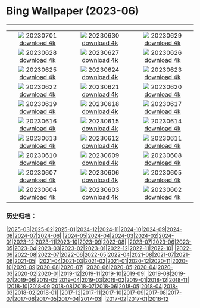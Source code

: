 # Bing Wallpaper (2023-06)
**************
| | | |
| :----: | :----: | :----: |
| ![](https://www.bing.com/th?id=OHR.PelotonPont_EN-IN5341162153_1920x1080.jpg) 20230701 [download 4k](https://www.bing.com/th?id=OHR.PelotonPont_EN-IN5341162153_UHD.jpg) | ![](https://www.bing.com/th?id=OHR.ClamBears_EN-IN4861399396_1920x1080.jpg) 20230630 [download 4k](https://www.bing.com/th?id=OHR.ClamBears_EN-IN4861399396_UHD.jpg) | ![](https://www.bing.com/th?id=OHR.BanyakIslands_EN-IN2988100966_1920x1080.jpg) 20230629 [download 4k](https://www.bing.com/th?id=OHR.BanyakIslands_EN-IN2988100966_UHD.jpg) |
| ![](https://www.bing.com/th?id=OHR.PrideIceland_EN-IN5792435415_1920x1080.jpg) 20230628 [download 4k](https://www.bing.com/th?id=OHR.PrideIceland_EN-IN5792435415_UHD.jpg) | ![](https://www.bing.com/th?id=OHR.SedonaSunset_EN-IN2362422575_1920x1080.jpg) 20230627 [download 4k](https://www.bing.com/th?id=OHR.SedonaSunset_EN-IN2362422575_UHD.jpg) | ![](https://www.bing.com/th?id=OHR.VillandryGarden_EN-IN2148497379_1920x1080.jpg) 20230626 [download 4k](https://www.bing.com/th?id=OHR.VillandryGarden_EN-IN2148497379_UHD.jpg) |
| ![](https://www.bing.com/th?id=OHR.PetraTreasury_EN-IN1889012799_1920x1080.jpg) 20230625 [download 4k](https://www.bing.com/th?id=OHR.PetraTreasury_EN-IN1889012799_UHD.jpg) | ![](https://www.bing.com/th?id=OHR.NhaTrang_EN-IN1083266975_1920x1080.jpg) 20230624 [download 4k](https://www.bing.com/th?id=OHR.NhaTrang_EN-IN1083266975_UHD.jpg) | ![](https://www.bing.com/th?id=OHR.PollinatorMonarch_EN-IN1369719047_1920x1080.jpg) 20230623 [download 4k](https://www.bing.com/th?id=OHR.PollinatorMonarch_EN-IN1369719047_UHD.jpg) |
| ![](https://www.bing.com/th?id=OHR.PeruAmazon_EN-IN1074414647_1920x1080.jpg) 20230622 [download 4k](https://www.bing.com/th?id=OHR.PeruAmazon_EN-IN1074414647_UHD.jpg) | ![](https://www.bing.com/th?id=OHR.StonehengeSalisbury_EN-IN0612027189_1920x1080.jpg) 20230621 [download 4k](https://www.bing.com/th?id=OHR.StonehengeSalisbury_EN-IN0612027189_UHD.jpg) | ![](https://www.bing.com/th?id=OHR.EagleTree_EN-IN0366789941_1920x1080.jpg) 20230620 [download 4k](https://www.bing.com/th?id=OHR.EagleTree_EN-IN0366789941_UHD.jpg) |
| ![](https://www.bing.com/th?id=OHR.Fawn_EN-IN9693465927_1920x1080.jpg) 20230619 [download 4k](https://www.bing.com/th?id=OHR.Fawn_EN-IN9693465927_UHD.jpg) | ![](https://www.bing.com/th?id=OHR.TernFather_EN-IN9272382806_1920x1080.jpg) 20230618 [download 4k](https://www.bing.com/th?id=OHR.TernFather_EN-IN9272382806_UHD.jpg) | ![](https://www.bing.com/th?id=OHR.HampiTemple_EN-IN8875081235_1920x1080.jpg) 20230617 [download 4k](https://www.bing.com/th?id=OHR.HampiTemple_EN-IN8875081235_UHD.jpg) |
| ![](https://www.bing.com/th?id=OHR.HawksbillTurtle_EN-IN7548105542_1920x1080.jpg) 20230616 [download 4k](https://www.bing.com/th?id=OHR.HawksbillTurtle_EN-IN7548105542_UHD.jpg) | ![](https://www.bing.com/th?id=OHR.SmokyFireflies_EN-IN9684375763_1920x1080.jpg) 20230615 [download 4k](https://www.bing.com/th?id=OHR.SmokyFireflies_EN-IN9684375763_UHD.jpg) | ![](https://www.bing.com/th?id=OHR.RuralPunjab_EN-IN7128242068_1920x1080.jpg) 20230614 [download 4k](https://www.bing.com/th?id=OHR.RuralPunjab_EN-IN7128242068_UHD.jpg) |
| ![](https://www.bing.com/th?id=OHR.OkefenokeeSwamp_EN-IN7944133748_1920x1080.jpg) 20230613 [download 4k](https://www.bing.com/th?id=OHR.OkefenokeeSwamp_EN-IN7944133748_UHD.jpg) | ![](https://www.bing.com/th?id=OHR.BigBendAnniv_EN-IN7544797420_1920x1080.jpg) 20230612 [download 4k](https://www.bing.com/th?id=OHR.BigBendAnniv_EN-IN7544797420_UHD.jpg) | ![](https://www.bing.com/th?id=OHR.GoliathHeron_EN-IN6224848053_1920x1080.jpg) 20230611 [download 4k](https://www.bing.com/th?id=OHR.GoliathHeron_EN-IN6224848053_UHD.jpg) |
| ![](https://www.bing.com/th?id=OHR.PortugalDay_EN-IN6850945985_1920x1080.jpg) 20230610 [download 4k](https://www.bing.com/th?id=OHR.PortugalDay_EN-IN6850945985_UHD.jpg) | ![](https://www.bing.com/th?id=OHR.BalloonsTurkey_EN-IN6602237514_1920x1080.jpg) 20230609 [download 4k](https://www.bing.com/th?id=OHR.BalloonsTurkey_EN-IN6602237514_UHD.jpg) | ![](https://www.bing.com/th?id=OHR.PlayfulHumpback_EN-IN6301739594_1920x1080.jpg) 20230608 [download 4k](https://www.bing.com/th?id=OHR.PlayfulHumpback_EN-IN6301739594_UHD.jpg) |
| ![](https://www.bing.com/th?id=OHR.ChacoCulture_EN-IN0995684287_1920x1080.jpg) 20230607 [download 4k](https://www.bing.com/th?id=OHR.ChacoCulture_EN-IN0995684287_UHD.jpg) | ![](https://www.bing.com/th?id=OHR.CliffsEtretat_EN-IN0698688174_1920x1080.jpg) 20230606 [download 4k](https://www.bing.com/th?id=OHR.CliffsEtretat_EN-IN0698688174_UHD.jpg) | ![](https://www.bing.com/th?id=OHR.PlasticParrotfish_EN-IN0453340959_1920x1080.jpg) 20230605 [download 4k](https://www.bing.com/th?id=OHR.PlasticParrotfish_EN-IN0453340959_UHD.jpg) |
| ![](https://www.bing.com/th?id=OHR.MauiBeach_EN-IN0196472229_1920x1080.jpg) 20230604 [download 4k](https://www.bing.com/th?id=OHR.MauiBeach_EN-IN0196472229_UHD.jpg) | ![](https://www.bing.com/th?id=OHR.SouthKaibabTrail_EN-IN9914136510_1920x1080.jpg) 20230603 [download 4k](https://www.bing.com/th?id=OHR.SouthKaibabTrail_EN-IN9914136510_UHD.jpg) | ![](https://www.bing.com/th?id=OHR.TelenganaDay_EN-IN9741280835_1920x1080.jpg) 20230602 [download 4k](https://www.bing.com/th?id=OHR.TelenganaDay_EN-IN9741280835_UHD.jpg) |

### 历史归档：

|[2025-03](bing/2025-03/2025-03.md)|[2025-02](bing/2025-02/2025-02.md)|[2025-01](bing/2025-01/2025-01.md)|[2024-12](bing/2024-12/2024-12.md)|[2024-11](bing/2024-11/2024-11.md)|[2024-10](bing/2024-10/2024-10.md)|[2024-09](bing/2024-09/2024-09.md)|[2024-08](bing/2024-08/2024-08.md)|[2024-07](bing/2024-07/2024-07.md)|[2024-06](bing/2024-06/2024-06.md)|
|[2024-05](bing/2024-05/2024-05.md)|[2024-04](bing/2024-04/2024-04.md)|[2024-03](bing/2024-03/2024-03.md)|[2024-02](bing/2024-02/2024-02.md)|[2024-01](bing/2024-01/2024-01.md)|[2023-12](bing/2023-12/2023-12.md)|[2023-11](bing/2023-11/2023-11.md)|[2023-10](bing/2023-10/2023-10.md)|[2023-09](bing/2023-09/2023-09.md)|[2023-08](bing/2023-08/2023-08.md)|
|[2023-07](bing/2023-07/2023-07.md)|[2023-06](bing/2023-06/2023-06.md)|[2023-05](bing/2023-05/2023-05.md)|[2023-04](bing/2023-04/2023-04.md)|[2023-03](bing/2023-03/2023-03.md)|[2023-02](bing/2023-02/2023-02.md)|[2023-01](bing/2023-01/2023-01.md)|[2022-12](bing/2022-12/2022-12.md)|[2022-11](bing/2022-11/2022-11.md)|[2022-10](bing/2022-10/2022-10.md)|
|[2022-09](bing/2022-09/2022-09.md)|[2022-08](bing/2022-08/2022-08.md)|[2022-07](bing/2022-07/2022-07.md)|[2022-06](bing/2022-06/2022-06.md)|[2022-05](bing/2022-05/2022-05.md)|[2022-04](bing/2022-04/2022-04.md)|[2021-08](bing/2021-08/2021-08.md)|[2021-07](bing/2021-07/2021-07.md)|[2021-06](bing/2021-06/2021-06.md)|[2021-05](bing/2021-05/2021-05.md)|
|[2021-04](bing/2021-04/2021-04.md)|[2021-03](bing/2021-03/2021-03.md)|[2021-02](bing/2021-02/2021-02.md)|[2021-01](bing/2021-01/2021-01.md)|[2020-12](bing/2020-12/2020-12.md)|[2020-11](bing/2020-11/2020-11.md)|[2020-10](bing/2020-10/2020-10.md)|[2020-09](bing/2020-09/2020-09.md)|[2020-08](bing/2020-08/2020-08.md)|[2020-07](bing/2020-07/2020-07.md)|
|[2020-06](bing/2020-06/2020-06.md)|[2020-05](bing/2020-05/2020-05.md)|[2020-04](bing/2020-04/2020-04.md)|[2020-03](bing/2020-03/2020-03.md)|[2020-02](bing/2020-02/2020-02.md)|[2020-01](bing/2020-01/2020-01.md)|[2019-12](bing/2019-12/2019-12.md)|[2019-11](bing/2019-11/2019-11.md)|[2019-10](bing/2019-10/2019-10.md)|[2019-09](bing/2019-09/2019-09.md)|
|[2019-08](bing/2019-08/2019-08.md)|[2019-07](bing/2019-07/2019-07.md)|[2019-06](bing/2019-06/2019-06.md)|[2019-05](bing/2019-05/2019-05.md)|[2019-04](bing/2019-04/2019-04.md)|[2019-03](bing/2019-03/2019-03.md)|[2019-02](bing/2019-02/2019-02.md)|[2019-01](bing/2019-01/2019-01.md)|[2018-12](bing/2018-12/2018-12.md)|[2018-11](bing/2018-11/2018-11.md)|
|[2018-10](bing/2018-10/2018-10.md)|[2018-09](bing/2018-09/2018-09.md)|[2018-08](bing/2018-08/2018-08.md)|[2018-07](bing/2018-07/2018-07.md)|[2018-06](bing/2018-06/2018-06.md)|[2018-05](bing/2018-05/2018-05.md)|[2018-04](bing/2018-04/2018-04.md)|[2018-03](bing/2018-03/2018-03.md)|[2018-02](bing/2018-02/2018-02.md)|[2018-01](bing/2018-01/2018-01.md)|
|[2017-12](bing/2017-12/2017-12.md)|[2017-11](bing/2017-11/2017-11.md)|[2017-10](bing/2017-10/2017-10.md)|[2017-09](bing/2017-09/2017-09.md)|[2017-08](bing/2017-08/2017-08.md)|[2017-07](bing/2017-07/2017-07.md)|[2017-06](bing/2017-06/2017-06.md)|[2017-05](bing/2017-05/2017-05.md)|[2017-04](bing/2017-04/2017-04.md)|[2017-03](bing/2017-03/2017-03.md)|
|[2017-02](bing/2017-02/2017-02.md)|[2017-01](bing/2017-01/2017-01.md)|[2016-12](bing/2016-12/2016-12.md)